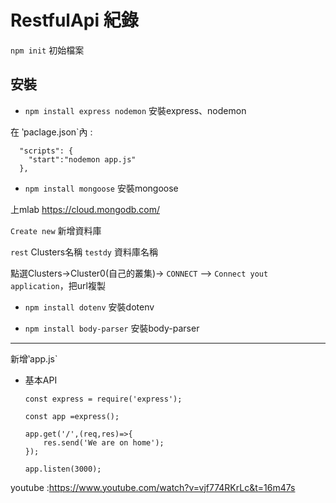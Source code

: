 #  RestfulApi 紀錄




`npm init` 初始檔案

## 安裝

- `npm install express nodemon`  安裝express、nodemon


在 ‵paclage.json`內 :

      "scripts": {
        "start":"nodemon app.js"
      },


- `npm install mongoose`   安裝mongoose

上mlab  https://cloud.mongodb.com/

`Create new` 新增資料庫 

`rest` Clusters名稱
`testdy` 資料庫名稱

點選Clusters->Cluster0(自己的叢集)-> `CONNECT` --> `Connect yout application`，把url複製


- `npm install dotenv`        安裝dotenv

- `npm install body-parser`   安裝body-parser
-----------------------------------------

新增‵app.js`

- 基本API

      const express = require('express');

      const app =express();

      app.get('/',(req,res)=>{
          res.send('We are on home');
      });

      app.listen(3000);
      
      
      
youtube :https://www.youtube.com/watch?v=vjf774RKrLc&t=16m47s
